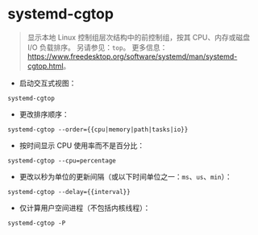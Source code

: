 # systemd-cgtop

> 显示本地 Linux 控制组层次结构中的前控制组，按其 CPU、内存或磁盘 I/O 负载排序。
> 另请参见：`top`。
> 更多信息：<https://www.freedesktop.org/software/systemd/man/systemd-cgtop.html>。

- 启动交互式视图：

`systemd-cgtop`

- 更改排序顺序：

`systemd-cgtop --order={{cpu|memory|path|tasks|io}}`

- 按时间显示 CPU 使用率而不是百分比：

`systemd-cgtop --cpu=percentage`

- 更改以秒为单位的更新间隔（或以下时间单位之一：`ms`、`us`、`min`）：

`systemd-cgtop --delay={{interval}}`

- 仅计算用户空间进程（不包括内核线程）：

`systemd-cgtop -P`